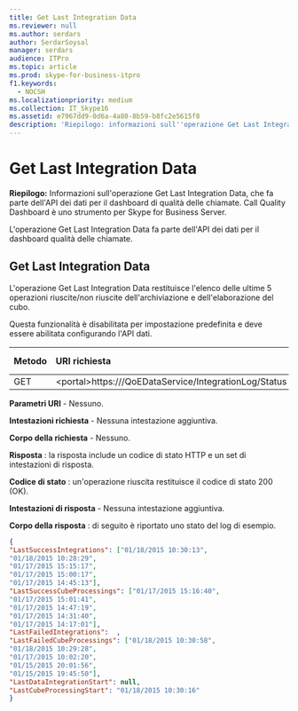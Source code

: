 ```yaml
---
title: Get Last Integration Data
ms.reviewer: null
ms.author: serdars
author: SerdarSoysal
manager: serdars
audience: ITPro
ms.topic: article
ms.prod: skype-for-business-itpro
f1.keywords:
  - NOCSH
ms.localizationpriority: medium
ms.collection: IT_Skype16
ms.assetid: e7967dd9-0d6a-4a80-8b59-b8fc2e5615f8
description: 'Riepilogo: informazioni sull''operazione Get Last Integration Data, che fa parte dell''API dei dati per il dashboard di qualità delle chiamate. Call Quality Dashboard è uno strumento per Skype for Business Server.'
---
```


# <a name="get-last-integration-data"></a>Get Last Integration Data
 
**Riepilogo:** Informazioni sull'operazione Get Last Integration Data, che fa parte dell'API dei dati per il dashboard di qualità delle chiamate. Call Quality Dashboard è uno strumento per Skype for Business Server.
  
L'operazione Get Last Integration Data fa parte dell'API dei dati per il dashboard qualità delle chiamate.
  
## <a name="get-last-integration-data"></a>Get Last Integration Data

L'operazione Get Last Integration Data restituisce l'elenco delle ultime 5 operazioni riuscite/non riuscite dell'archiviazione e dell'elaborazione del cubo.
  
Questa funzionalità è disabilitata per impostazione predefinita e deve essere abilitata configurando l'API dati.
  

|**Metodo**|**URI richiesta**|**Versione HTTP**|
|:-----|:-----|:-----|
|GET  <br/> |\<portal\>https:///QoEDataService/IntegrationLog/Status  <br/> |HTTP/1.1  <br/> |
   
 **Parametri URI** - Nessuno.
  
 **Intestazioni richiesta** - Nessuna intestazione aggiuntiva.
  
 **Corpo della richiesta** - Nessuno.
  
 **Risposta** : la risposta include un codice di stato HTTP e un set di intestazioni di risposta.
  
 **Codice di stato** : un'operazione riuscita restituisce il codice di stato 200 (OK).
  
 **Intestazioni di risposta** - Nessuna intestazione aggiuntiva.
  
 **Corpo della risposta** : di seguito è riportato uno stato del log di esempio.
  
```json
{
"LastSuccessIntegrations": ["01/18/2015 10:30:13",
"01/18/2015 10:28:29",
"01/17/2015 15:15:17",
"01/17/2015 15:00:17",
"01/17/2015 14:45:13"],
"LastSuccessCubeProcessings": ["01/17/2015 15:16:40",
"01/17/2015 15:01:41",
"01/17/2015 14:47:19",
"01/17/2015 14:31:40",
"01/17/2015 14:17:01"],
"LastFailedIntegrations":  ,
"LastFailedCubeProcessings": ["01/18/2015 10:30:58",
"01/18/2015 10:29:28",
"01/17/2015 10:02:20",
"01/15/2015 20:01:56",
"01/15/2015 19:45:50"],
"LastDataIntegrationStart": null,
"LastCubeProcessingStart": "01/18/2015 10:30:16"
}
```

